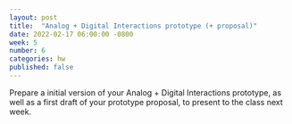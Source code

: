 ```yaml
---
layout: post
title:  "Analog + Digital Interactions prototype (+ proposal)"
date: 2022-02-17 06:00:00 -0800
week: 5
number: 6
categories: hw
published: false
---
```


Prepare a initial version of your Analog + Digital Interactions prototype, as well as a first draft of your prototype proposal, to present to the class next week.
